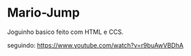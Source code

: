# Mario-Jump

Joguinho basico feito com HTML e CCS.

seguindo:
https://www.youtube.com/watch?v=r9buAwVBDhA
